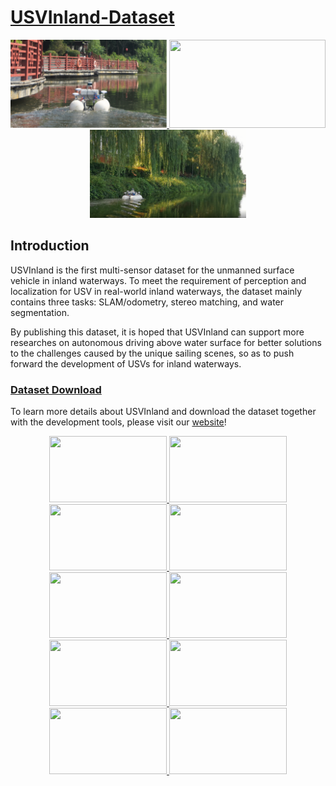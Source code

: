 # [USVInland-Dataset](https://www.orca-tech.cn/datasets.html)

<a href="https://www.orca-tech.cn/datasets.html">
<div align=center>
<img src="https://github.com/ORCA-TECH/USVInland-Dataset/blob/main/Pictures/pic1.png" width="250" height="141"/>
<img src="https://github.com/ORCA-TECH/USVInland-Dataset/blob/main/Pictures/pic2.png" width="250" height="141"/>
<img src="https://github.com/ORCA-TECH/USVInland-Dataset/blob/main/Pictures/pic3.png" width="250" height="141"/>
</div>
</a>
  
## Introduction

USVInland is the first multi-sensor dataset for the unmanned surface vehicle in inland waterways. To meet the requirement of perception and localization for USV in real-world inland waterways, the dataset mainly contains three tasks: SLAM/odometry, stereo matching, and water segmentation. 

By publishing this dataset, it is hoped that USVInland can support more researches on autonomous driving above water surface for better solutions to the challenges caused by the unique sailing scenes, so as to push forward the development of USVs for inland waterways.

### [Dataset Download](https://www.orca-tech.cn/datasets.html)

To learn more details about USVInland and download the dataset together with the development tools, please visit our [website](https://www.orca-tech.cn/datasets.html)!

<a href="https://www.orca-tech.cn/datasets.html">
<div align=center>
  <img src="https://github.com/ORCA-TECH/USVInland-Dataset/blob/main/Pictures/1.gif" width="188" height="105.8"/>
  <img src="https://github.com/ORCA-TECH/USVInland-Dataset/blob/main/Pictures/2.gif" width="188" height="105.8"/>
  <img src="https://github.com/ORCA-TECH/USVInland-Dataset/blob/main/Pictures/3.gif" width="188" height="105.8"/>
  <img src="https://github.com/ORCA-TECH/USVInland-Dataset/blob/main/Pictures/4.gif" width="188" height="105.8"/>
  <img src="https://github.com/ORCA-TECH/USVInland-Dataset/blob/main/Pictures/5.gif" width="188" height="105.8"/>
  <img src="https://github.com/ORCA-TECH/USVInland-Dataset/blob/main/Pictures/6.gif" width="188" height="105.8"/>
  <img src="https://github.com/ORCA-TECH/USVInland-Dataset/blob/main/Pictures/7.gif" width="188" height="105.8"/>
  <img src="https://github.com/ORCA-TECH/USVInland-Dataset/blob/main/Pictures/8.gif" width="188" height="105.8"/>
  <img src="https://github.com/ORCA-TECH/USVInland-Dataset/blob/main/Pictures/9.gif" width="188" height="105.8"/>
  <img src="https://github.com/ORCA-TECH/USVInland-Dataset/blob/main/Pictures/91.gif" width="188" height="105.8"/>
</div>
</a>
